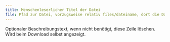```yaml
---
title: Menschenleserlicher Titel der Datei
file: Pfad zur Datei, vorzugsweise relativ files/dateiname, dort die Datei ablegen
---
```


Optionaler Beschreibungstext, wenn nicht benötigt, diese Zeile löschen. Wird beim Download selbst angezeigt.
